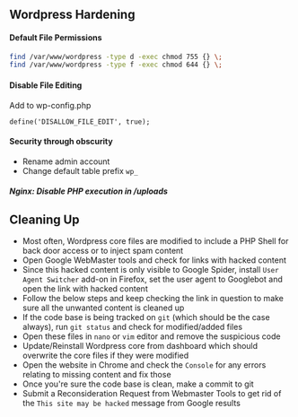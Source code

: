 Wordpress Hardening
-------------------

#### Default File Permissions

```sh
find /var/www/wordpress -type d -exec chmod 755 {} \;
find /var/www/wordpress -type f -exec chmod 644 {} \;
```

#### Disable File Editing

Add to wp-config.php

```
define('DISALLOW_FILE_EDIT', true);
```

#### Security through obscurity

- Rename admin account 
- Change default table prefix `wp_`

##### Nginx: Disable PHP execution in /uploads


Cleaning Up
-----------

- Most often, Wordpress core files are modified to include a PHP Shell for back door access or to inject spam content  
- Open Google WebMaster tools and check for links with hacked content
- Since this hacked content is only visible to Google Spider, install `User Agent Switcher` add-on in Firefox, 
  set the user agent to Googlebot and open the link with hacked content
- Follow the below steps and keep checking the link in question to make sure all the unwanted content is cleaned up
- If the code base is being tracked on `git` (which should be the case always), run `git status` and check for modified/added files
- Open these files in `nano` or `vim` editor and remove the suspicious code
- Update/Reinstall Wordpress core from dashboard which should overwrite the core files if they were modified
- Open the website in Chrome and check the `Console` for any errors relating to missing content and fix those
- Once you're sure the code base is clean, make a commit to git
- Submit a Reconsideration Request from Webmaster Tools to get rid of the `This site may be hacked` message from Google results


